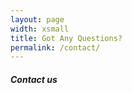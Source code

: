 ```yaml
---
layout: page
width: xsmall
title: Got Any Questions?
permalink: /contact/
---
```


##### Contact us
